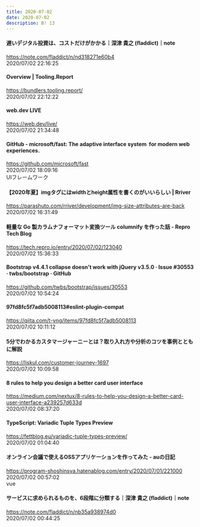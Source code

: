 ```yaml
---
title: 2020-07-02
date: 2020-07-02
description: B! 13
---
```


#### 遅いデジタル投資は、コストだけがかかる｜深津 貴之 (fladdict)｜note
https://note.com/fladdict/n/nd318271e60b4<br>
2020/07/02 22:16:25<br>


#### Overview | Tooling.Report
https://bundlers.tooling.report/<br>
2020/07/02 22:12:22<br>


#### web.dev LIVE
https://web.dev/live/<br>
2020/07/02 21:34:48<br>


#### GitHub - microsoft/fast: The adaptive interface system  for modern web experiences.
https://github.com/microsoft/fast<br>
2020/07/02 18:09:16<br>
UIフレームワーク


#### 【2020年夏】imgタグにはwidthとheight属性を書くのがいいらしい | Rriver
https://parashuto.com/rriver/development/img-size-attributes-are-back<br>
2020/07/02 16:31:49<br>


#### 軽量な Go 製カラムナフォーマット変換ツール columnify を作った話 - Repro Tech Blog
https://tech.repro.io/entry/2020/07/02/123040<br>
2020/07/02 15:36:33<br>


#### Bootstrap v4.4.1 collapse doesn't work with jQuery v3.5.0 · Issue #30553 · twbs/bootstrap · GitHub
https://github.com/twbs/bootstrap/issues/30553<br>
2020/07/02 10:54:24<br>


#### 97fd8fc5f7adb5008113#eslint-plugin-compat
https://qiita.com/t-yng/items/97fd8fc5f7adb5008113<br>
2020/07/02 10:11:12<br>


#### 5分でわかるカスタマージャーニーとは？取り入れ方や分析のコツを事例とともに解説
https://liskul.com/customer-journey-1697<br>
2020/07/02 10:09:58<br>


#### 8 rules to help you design a better card user interface
https://medium.com/nextux/8-rules-to-help-you-design-a-better-card-user-interface-a239257d633d<br>
2020/07/02 08:37:20<br>


#### TypeScript: Variadic Tuple Types Preview
https://fettblog.eu/variadic-tuple-types-preview/<br>
2020/07/02 01:04:40<br>


#### オンライン会議で使えるOSSアプリケーションを作ってみた - auの日記
https://program-shoshinsya.hatenablog.com/entry/2020/07/01/221000<br>
2020/07/02 00:57:02<br>
vue


#### サービスに求められるものを、6段階に分類する｜深津 貴之 (fladdict)｜note
https://note.com/fladdict/n/nb35a938974d0<br>
2020/07/02 00:44:25<br>


